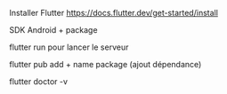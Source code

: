 Installer Flutter
https://docs.flutter.dev/get-started/install

SDK Android + package

flutter run pour lancer le serveur

flutter pub add + name package (ajout dépendance)

flutter doctor -v

